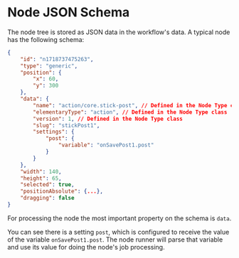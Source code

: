 # Node JSON Schema

The node tree is stored as JSON data in the workflow's data. A typical node has the following schema:

```json
{
    "id": "n1718737475263",
    "type": "generic",
    "position": {
        "x": 60,
        "y": 300
    },
    "data": {
        "name": "action/core.stick-post", // Defined in the Node Type class
        "elementaryType": "action", // Defined in the Node Type class
        "version": 1, // Defined in the Node Type class
        "slug": "stickPost1",
        "settings": {
            "post": {
                "variable": "onSavePost1.post"
            }
        }
    },
    "width": 140,
    "height": 65,
    "selected": true,
    "positionAbsolute": {...},
    "dragging": false
}
```

For processing the node the most important property on the schema is `data`.

You can see there is a setting `post`, which is configured to receive the value of the variable `onSavePost1.post`. The node runner will parse that variable and use its value for doing the node's job processing.
